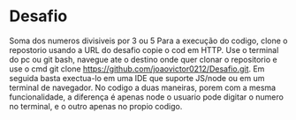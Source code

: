 # Desafio
Soma dos numeros divisiveis por 3 ou 5
Para a execução do codigo, clone o repostorio usando a URL do desafio copie o cod em HTTP. Use o terminal do pc ou git bash, navegue ate o destino onde quer clonar o repositorio e use o cmd git clone https://github.com/joaovictor0212/Desafio.git. 
Em seguida basta exectua-lo em uma IDE que suporte JS/node ou em um terminal de navegador. 
No codigo a duas maneiras, porem com a mesma funcionalidade, a diferença é apenas node o usuario pode digitar o numero no terminal, e o outro apenas no propio codigo.
